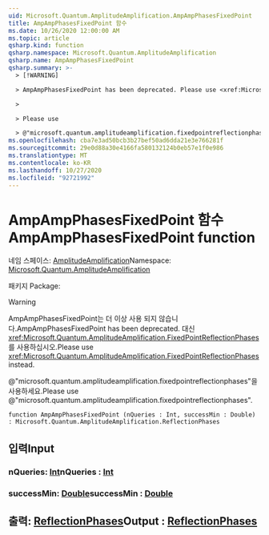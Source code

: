 ```yaml
---
uid: Microsoft.Quantum.AmplitudeAmplification.AmpAmpPhasesFixedPoint
title: AmpAmpPhasesFixedPoint 함수
ms.date: 10/26/2020 12:00:00 AM
ms.topic: article
qsharp.kind: function
qsharp.namespace: Microsoft.Quantum.AmplitudeAmplification
qsharp.name: AmpAmpPhasesFixedPoint
qsharp.summary: >-
  > [!WARNING]

  > AmpAmpPhasesFixedPoint has been deprecated. Please use <xref:Microsoft.Quantum.AmplitudeAmplification.FixedPointReflectionPhases> instead.

  >

  > Please use

  > @"microsoft.quantum.amplitudeamplification.fixedpointreflectionphases".
ms.openlocfilehash: cba7e3ad50bcb3b27bef50ad6dda21e3e766281f
ms.sourcegitcommit: 29e0d88a30e4166fa580132124b0eb57e1f0e986
ms.translationtype: MT
ms.contentlocale: ko-KR
ms.lasthandoff: 10/27/2020
ms.locfileid: "92721992"
---
```

# <a name="ampampphasesfixedpoint-function"></a><span data-ttu-id="91455-102">AmpAmpPhasesFixedPoint 함수</span><span class="sxs-lookup"><span data-stu-id="91455-102">AmpAmpPhasesFixedPoint function</span></span>

<span data-ttu-id="91455-103">네임 스페이스: [AmplitudeAmplification](xref:Microsoft.Quantum.AmplitudeAmplification)</span><span class="sxs-lookup"><span data-stu-id="91455-103">Namespace: [Microsoft.Quantum.AmplitudeAmplification](xref:Microsoft.Quantum.AmplitudeAmplification)</span></span>

<span data-ttu-id="91455-104">패키지 [](https://nuget.org/packages/)</span><span class="sxs-lookup"><span data-stu-id="91455-104">Package: [](https://nuget.org/packages/)</span></span>


> [!WARNING]
> <span data-ttu-id="91455-105">AmpAmpPhasesFixedPoint는 더 이상 사용 되지 않습니다.</span><span class="sxs-lookup"><span data-stu-id="91455-105">AmpAmpPhasesFixedPoint has been deprecated.</span></span> <span data-ttu-id="91455-106">대신 <xref:Microsoft.Quantum.AmplitudeAmplification.FixedPointReflectionPhases>를 사용하십시오.</span><span class="sxs-lookup"><span data-stu-id="91455-106">Please use <xref:Microsoft.Quantum.AmplitudeAmplification.FixedPointReflectionPhases> instead.</span></span>
>
> <span data-ttu-id="91455-107">@"microsoft.quantum.amplitudeamplification.fixedpointreflectionphases"을 사용하세요.</span><span class="sxs-lookup"><span data-stu-id="91455-107">Please use @"microsoft.quantum.amplitudeamplification.fixedpointreflectionphases".</span></span>



```qsharp
function AmpAmpPhasesFixedPoint (nQueries : Int, successMin : Double) : Microsoft.Quantum.AmplitudeAmplification.ReflectionPhases
```


## <a name="input"></a><span data-ttu-id="91455-108">입력</span><span class="sxs-lookup"><span data-stu-id="91455-108">Input</span></span>

### <a name="nqueries--int"></a><span data-ttu-id="91455-109">nQueries: [Int](xref:microsoft.quantum.lang-ref.int)</span><span class="sxs-lookup"><span data-stu-id="91455-109">nQueries : [Int](xref:microsoft.quantum.lang-ref.int)</span></span>




### <a name="successmin--double"></a><span data-ttu-id="91455-110">successMin: [Double](xref:microsoft.quantum.lang-ref.double)</span><span class="sxs-lookup"><span data-stu-id="91455-110">successMin : [Double](xref:microsoft.quantum.lang-ref.double)</span></span>





## <a name="output--reflectionphases"></a><span data-ttu-id="91455-111">출력: [ReflectionPhases](xref:Microsoft.Quantum.AmplitudeAmplification.ReflectionPhases)</span><span class="sxs-lookup"><span data-stu-id="91455-111">Output : [ReflectionPhases](xref:Microsoft.Quantum.AmplitudeAmplification.ReflectionPhases)</span></span>

